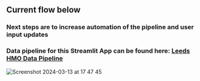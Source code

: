 ## Current flow below 
### Next steps are to increase automation of the pipeline and user input updates

### Data pipeline for this Streamlit App can be found here: [Leeds HMO Data Pipeline](https://github.com/CHRISCARLON/Leeds-HMO-Lambda-Pipeline)

![Screenshot 2024-03-13 at 17 47 45](https://github.com/CHRISCARLON/Rate-My-Digs-Leeds/assets/138154138/371e87a1-bb5c-4758-af44-ee220c8f61ed)
